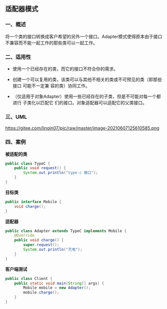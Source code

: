 ## 适配器模式

### 一、概述

将一个类的接口转换成客户希望的另外一个接口。Adapter模式使得原本由于接口不兼容而不能一起工作的那些类可以一起工作。

### 二、适用性

- 使用一个已经存在的类，而它的接口不符合你的需求。

- 创建一个可以复用的类，该类可以与其他不相关的类或不可预见的类（即那些接口 可能不一定兼
  容的类）协同工作。

- （仅适用于对象Adapter）使用一些已经存在的子类，但是不可能对每一个都进行 子类化以匹配它
  们的接口。对象适配器可以适配它的父类接口。

### 三、UML

https://gitee.com/linqin07/pic/raw/master/image-20210607125610585.png



### 四、案例

**被适配的类**

```java
public class TypeC {
    public void request() {
        System.out.println("type-c 接口");
    }
}
```

**目标类**

```java
public interface Mobile {
    void charge();
}
```

**适配器**

```java
public class Adapter extends TypeC implements Mobile {
    @Override
    public void charge() {
        super.request();
        System.out.println("充电");
    }
}
```

**客户端测试**

```java
public class Client {
    public static void main(String[] args) {
        Mobile mobile = new Adapter();
        mobile.charge();
    }
}
```


